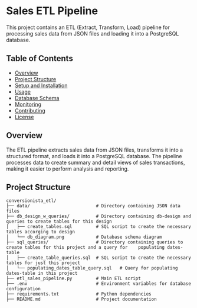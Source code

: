 # Sales ETL Pipeline

This project contains an ETL (Extract, Transform, Load) pipeline for processing sales data from JSON files and loading it into a PostgreSQL database.

## Table of Contents

- [Overview](#overview)
- [Project Structure](#project-structure)
- [Setup and Installation](#setup-and-installation)
- [Usage](#usage)
- [Database Schema](#database-schema)
- [Monitoring](#monitoring)
- [Contributing](#contributing)
- [License](#license)

## Overview

The ETL pipeline extracts sales data from JSON files, transforms it into a structured format, and loads it into a PostgreSQL database. The pipeline processes data to create summary and detail views of sales transactions, making it easier to perform analysis and reporting.

## Project Structure

```plaintext
conversionista_etl/
├── data/                         # Directory containing JSON data files
├── db_design_w_queries/          # Directory containing db-design and queries to create tables for this design
│   ├── create_tables.sql         # SQL script to create the necessary tables accorging to design
│   └── db_diagram.png            # Database schema diagram
├── sql_queries/                  # Directory containing queries to create tables for this project and a query for    populating dates-table
│   ├── create_table_queries.sql  # SQL script to create the necessary tables for just this project
│   └── populating_dates_table_query.sql   # Query for populating dates-table in this project
├── etl_sales_pipeline.py         # Main ETL script
├── .env                          # Environment variables for database configuration
├── requirements.txt              # Python dependencies
├── README.md                     # Project documentation
